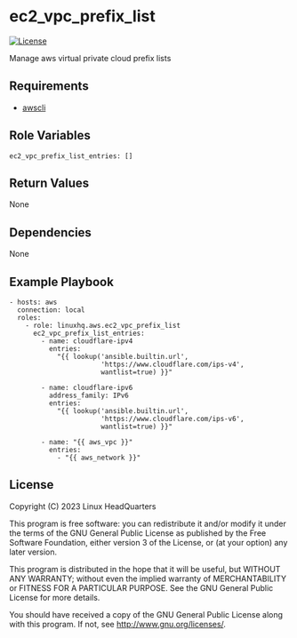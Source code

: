 # ec2\_vpc\_prefix\_list

[![License](https://img.shields.io/badge/license-GPLv3-lightgreen)](https://www.gnu.org/licenses/gpl-3.0.en.html#license-text)

Manage aws virtual private cloud prefix lists

## Requirements

* [awscli](https://pypi.org/project/awscli)

## Role Variables

    ec2_vpc_prefix_list_entries: []

## Return Values

None

## Dependencies

None

## Example Playbook

    - hosts: aws
      connection: local
      roles:
        - role: linuxhq.aws.ec2_vpc_prefix_list
          ec2_vpc_prefix_list_entries:
            - name: cloudflare-ipv4
              entries:
                "{{ lookup('ansible.builtin.url',
                           'https://www.cloudflare.com/ips-v4',
                           wantlist=true) }}"

            - name: cloudflare-ipv6
              address_family: IPv6
              entries:
                "{{ lookup('ansible.builtin.url',
                           'https://www.cloudflare.com/ips-v6',
                           wantlist=true) }}"

            - name: "{{ aws_vpc }}"
              entries:
                - "{{ aws_network }}"

## License

Copyright (C) 2023 Linux HeadQuarters

This program is free software: you can redistribute it and/or modify
it under the terms of the GNU General Public License as published by
the Free Software Foundation, either version 3 of the License, or
(at your option) any later version.

This program is distributed in the hope that it will be useful,
but WITHOUT ANY WARRANTY; without even the implied warranty of
MERCHANTABILITY or FITNESS FOR A PARTICULAR PURPOSE. See the
GNU General Public License for more details.

You should have received a copy of the GNU General Public License
along with this program. If not, see <http://www.gnu.org/licenses/>.
